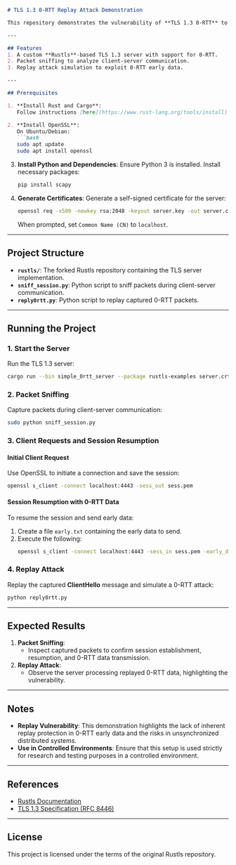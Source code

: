 ```markdown
# TLS 1.3 0-RTT Replay Attack Demonstration

This repository demonstrates the vulnerability of **TLS 1.3 0-RTT** to replay attacks, using a forked implementation of the [Rustls](https://github.com/rustls/rustls) library. The project includes a custom server implementation, packet sniffing, and replay attack simulation tools.

---

## Features
1. A custom **Rustls**-based TLS 1.3 server with support for 0-RTT.
2. Packet sniffing to analyze client-server communication.
3. Replay attack simulation to exploit 0-RTT early data.

---

## Prerequisites

1. **Install Rust and Cargo**:
   Follow instructions [here](https://www.rust-lang.org/tools/install).

2. **Install OpenSSL**:
   On Ubuntu/Debian:
   ```bash
   sudo apt update
   sudo apt install openssl
   ```

3. **Install Python and Dependencies**:
   Ensure Python 3 is installed. Install necessary packages:
   ```bash
   pip install scapy
   ```

4. **Generate Certificates**:
   Generate a self-signed certificate for the server:
   ```bash
   openssl req -x509 -newkey rsa:2048 -keyout server.key -out server.crt -days 365 -nodes
   ```
   When prompted, set `Common Name (CN)` to `localhost`.

---

## Project Structure
- **`rustls/`**: The forked Rustls repository containing the TLS server implementation.
- **`sniff_session.py`**: Python script to sniff packets during client-server communication.
- **`reply0rtt.py`**: Python script to replay captured 0-RTT packets.

---

## Running the Project

### 1. Start the Server
Run the TLS 1.3 server:
```bash
cargo run --bin simple_0rtt_server --package rustls-examples server.crt server.key
```

### 2. Packet Sniffing
Capture packets during client-server communication:
```bash
sudo python sniff_session.py
```

### 3. Client Requests and Session Resumption
#### Initial Client Request
Use OpenSSL to initiate a connection and save the session:
```bash
openssl s_client -connect localhost:4443 -sess_out sess.pem
```

#### Session Resumption with 0-RTT Data
To resume the session and send early data:
1. Create a file `early.txt` containing the early data to send.
2. Execute the following:
   ```bash
   openssl s_client -connect localhost:4443 -sess_in sess.pem -early_data early.txt
   ```

### 4. Replay Attack
Replay the captured **ClientHello** message and simulate a 0-RTT attack:
```bash
python reply0rtt.py
```

---

## Expected Results
1. **Packet Sniffing**:
   - Inspect captured packets to confirm session establishment, resumption, and 0-RTT data transmission.
2. **Replay Attack**:
   - Observe the server processing replayed 0-RTT data, highlighting the vulnerability.

---

## Notes
- **Replay Vulnerability**:
  This demonstration highlights the lack of inherent replay protection in 0-RTT early data and the risks in unsynchronized distributed systems.
- **Use in Controlled Environments**:
  Ensure that this setup is used strictly for research and testing purposes in a controlled environment.

---

## References
- [Rustls Documentation](https://github.com/rustls/rustls)
- [TLS 1.3 Specification (RFC 8446)](https://www.rfc-editor.org/rfc/rfc8446.html)

---

## License
This project is licensed under the terms of the original Rustls repository.
```